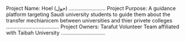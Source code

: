 Project Name: Hoel (حول)
.........................
Project Purpose: A guidance platform targeting Saudi university students to guide them about the transfer mechianicem between universities and thier privete colleges
....................................
Project Owners: Tarafut Volunteer Team affiliated with Taibah University
..............................
